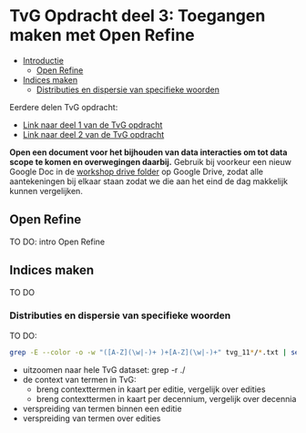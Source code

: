 # TvG Opdracht deel 3: Toegangen maken met Open Refine

+ [Introductie](#intro)
    + [Open Refine](#open-refine)
+ [Indices maken](#grep-indices)
    + [Distributies en dispersie van specifieke woorden](#grep-words-distributions)

Eerdere delen TvG opdracht:

+ [Link naar deel 1 van de TvG opdracht](../dag_1/tvg_opdracht1.md)
+ [Link naar deel 2 van de TvG opdracht](../dag_1/tvg_opdracht2.md)

**Open een document voor het bijhouden van data interacties om tot data scope te komen en overwegingen daarbij.** Gebruik bij voorkeur een nieuw Google Doc in de [workshop drive folder](https://drive.google.com/drive/folders/1R8Rex2v0YwfWhW8omEp0esqBkdX_Ymhr) op Google Drive, zodat alle aantekeningen bij elkaar staan zodat we die aan het eind de dag makkelijk kunnen vergelijken. 

<a name="open-refine"></a>
## Open Refine

TO DO: intro Open Refine

<a name="grep-indices"></a>
## Indices maken

TO DO

<a name="grep-words-distributions"></a>
### Distributies en dispersie van specifieke woorden


TO DO:

```bash
grep -E --color -o -w "([A-Z](\w|-)+ )+[A-Z](\w|-)+" tvg_11*/*.txt | sed -E 's/ /_/g' | sed -E s'/\/tvg_[0-9]+_page_/ /' | sed -E 's/\.txt:/ /' > tvg_110-119-namen.csv
```

+ uitzoomen naar hele TvG dataset: grep -r ./
+ de context van termen in TvG:
    + breng contexttermen in kaart per editie, vergelijk over edities
    + breng contexttermen in kaart per decennium, vergelijk over decennia
+ verspreiding van termen binnen een editie
+ verspreiding van termen over edities





